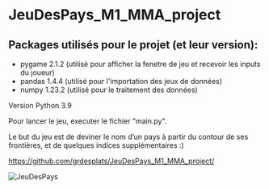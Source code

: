# JeuDesPays_M1_MMA_project

## Packages utilisés pour le projet (et leur version): 

- pygame 2.1.2 (utilisé pour afficher la fenetre de jeu et recevoir les inputs du joueur)
- pandas 1.4.4 (utilisé pour l'importation des jeux de données)
- numpy 1.23.2 (utilisé pour le traitement des données)

Version Python 3.9

Pour lancer le jeu, executer le fichier "main.py".  

Le but du jeu est de deviner le nom d’un pays à partir du contour de ses frontières, et de quelques indices supplémentaires :)

https://github.com/grdesplats/JeuDesPays_M1_MMA_project/

![JeuDesPays](https://user-images.githubusercontent.com/80618925/191925130-c0f5078e-a634-4fce-8d49-79ac7927832d.png)
